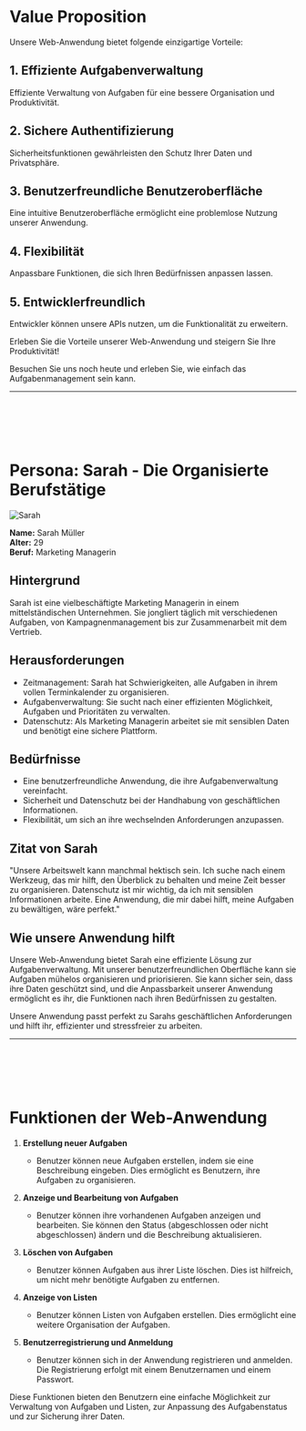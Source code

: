 # **Value Proposition**

Unsere Web-Anwendung bietet folgende einzigartige Vorteile:

## 1. Effiziente Aufgabenverwaltung

Effiziente Verwaltung von Aufgaben für eine bessere Organisation und Produktivität.

## 2. Sichere Authentifizierung

Sicherheitsfunktionen gewährleisten den Schutz Ihrer Daten und Privatsphäre.

## 3. Benutzerfreundliche Benutzeroberfläche

Eine intuitive Benutzeroberfläche ermöglicht eine problemlose Nutzung unserer Anwendung.

## 4. Flexibilität

Anpassbare Funktionen, die sich Ihren Bedürfnissen anpassen lassen.

## 5. Entwicklerfreundlich

Entwickler können unsere APIs nutzen, um die Funktionalität zu erweitern.

Erleben Sie die Vorteile unserer Web-Anwendung und steigern Sie Ihre Produktivität!

Besuchen Sie uns noch heute und erleben Sie, wie einfach das Aufgabenmanagement sein kann.

---
<br>
<br>
<br>
<br>


# **Persona: Sarah - Die Organisierte Berufstätige**

![Sarah](https://media.istockphoto.com/id/1386866479/de/foto/l%C3%A4chelnde-selbstbewusste-kaukasische-junge-gesch%C3%A4ftsfrau-wirtschaftspr%C3%BCferin-die-auf.jpg?s=612x612&w=0&k=20&c=yoVffSlKnP90H2k5KtWJDZANCLuBXJpsHo4ZdadaTGU=)

**Name:** Sarah Müller  
**Alter:** 29   
**Beruf:** Marketing Managerin

## Hintergrund

Sarah ist eine vielbeschäftigte Marketing Managerin in einem mittelständischen Unternehmen. Sie jongliert täglich mit verschiedenen Aufgaben, von Kampagnenmanagement bis zur Zusammenarbeit mit dem Vertrieb. 

## Herausforderungen

- Zeitmanagement: Sarah hat Schwierigkeiten, alle Aufgaben in ihrem vollen Terminkalender zu organisieren.
- Aufgabenverwaltung: Sie sucht nach einer effizienten Möglichkeit, Aufgaben und Prioritäten zu verwalten.
- Datenschutz: Als Marketing Managerin arbeitet sie mit sensiblen Daten und benötigt eine sichere Plattform.

## Bedürfnisse

- Eine benutzerfreundliche Anwendung, die ihre Aufgabenverwaltung vereinfacht.
- Sicherheit und Datenschutz bei der Handhabung von geschäftlichen Informationen.
- Flexibilität, um sich an ihre wechselnden Anforderungen anzupassen.

## Zitat von Sarah

"Unsere Arbeitswelt kann manchmal hektisch sein. Ich suche nach einem Werkzeug, das mir hilft, den Überblick zu behalten und meine Zeit besser zu organisieren. Datenschutz ist mir wichtig, da ich mit sensiblen Informationen arbeite. Eine Anwendung, die mir dabei hilft, meine Aufgaben zu bewältigen, wäre perfekt."

## Wie unsere Anwendung hilft

Unsere Web-Anwendung bietet Sarah eine effiziente Lösung zur Aufgabenverwaltung. Mit unserer benutzerfreundlichen Oberfläche kann sie Aufgaben mühelos organisieren und priorisieren. Sie kann sicher sein, dass ihre Daten geschützt sind, und die Anpassbarkeit unserer Anwendung ermöglicht es ihr, die Funktionen nach ihren Bedürfnissen zu gestalten.

Unsere Anwendung passt perfekt zu Sarahs geschäftlichen Anforderungen und hilft ihr, effizienter und stressfreier zu arbeiten.

---
<br>
<br>
<br>
<br>

# Funktionen der Web-Anwendung

1. **Erstellung neuer Aufgaben**
   - Benutzer können neue Aufgaben erstellen, indem sie eine Beschreibung eingeben. Dies ermöglicht es Benutzern, ihre Aufgaben zu organisieren.

2. **Anzeige und Bearbeitung von Aufgaben**
   - Benutzer können ihre vorhandenen Aufgaben anzeigen und bearbeiten. Sie können den Status (abgeschlossen oder nicht abgeschlossen) ändern und die Beschreibung aktualisieren.

3. **Löschen von Aufgaben**
   - Benutzer können Aufgaben aus ihrer Liste löschen. Dies ist hilfreich, um nicht mehr benötigte Aufgaben zu entfernen.

4. **Anzeige von Listen**
   - Benutzer können Listen von Aufgaben erstellen. Dies ermöglicht eine weitere Organisation der Aufgaben.

5. **Benutzerregistrierung und Anmeldung**
   - Benutzer können sich in der Anwendung registrieren und anmelden. Die Registrierung erfolgt mit einem Benutzernamen und einem Passwort.

Diese Funktionen bieten den Benutzern eine einfache Möglichkeit zur Verwaltung von Aufgaben und Listen, zur Anpassung des Aufgabenstatus und zur Sicherung ihrer Daten.
